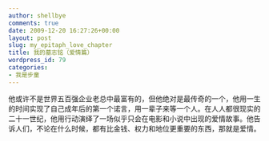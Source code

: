 ```yaml
---
author: shellbye
comments: true
date: 2009-12-20 16:27:26+00:00
layout: post
slug: my_epitaph_love_chapter
title: 我的墓志铭（爱情篇）
wordpress_id: 79
categories:
- 我是步童
---
```


他或许不是世界五百强企业老总中最富有的，但他绝对是最传奇的一个，他用一生的时间实现了自己成年后的第一个诺言，用一辈子来等一个人。在人人都很现实的二十一世纪，他用行动演绎了一场似乎只会在电影和小说中出现的爱情故事。他告诉人们，不论在什么时候，都有比金钱、权力和地位更重要的东西，那就是爱情。
